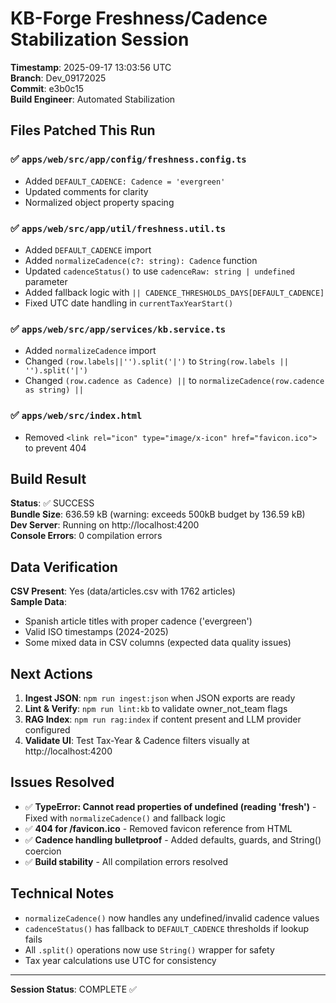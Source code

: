 # KB-Forge Freshness/Cadence Stabilization Session

**Timestamp**: 2025-09-17 13:03:56 UTC  
**Branch**: Dev_09172025  
**Commit**: e3b0c15  
**Build Engineer**: Automated Stabilization  

## Files Patched This Run

### ✅ `apps/web/src/app/config/freshness.config.ts`
- Added `DEFAULT_CADENCE: Cadence = 'evergreen'`
- Updated comments for clarity
- Normalized object property spacing

### ✅ `apps/web/src/app/util/freshness.util.ts`
- Added `DEFAULT_CADENCE` import
- Added `normalizeCadence(c?: string): Cadence` function
- Updated `cadenceStatus()` to use `cadenceRaw: string | undefined` parameter
- Added fallback logic with `|| CADENCE_THRESHOLDS_DAYS[DEFAULT_CADENCE]`
- Fixed UTC date handling in `currentTaxYearStart()`

### ✅ `apps/web/src/app/services/kb.service.ts`
- Added `normalizeCadence` import
- Changed `(row.labels||'').split('|')` to `String(row.labels || '').split('|')`
- Changed `(row.cadence as Cadence) ||` to `normalizeCadence(row.cadence as string) ||`

### ✅ `apps/web/src/index.html`
- Removed `<link rel="icon" type="image/x-icon" href="favicon.ico">` to prevent 404

## Build Result

**Status**: ✅ SUCCESS  
**Bundle Size**: 636.59 kB (warning: exceeds 500kB budget by 136.59 kB)  
**Dev Server**: Running on http://localhost:4200  
**Console Errors**: 0 compilation errors  

## Data Verification

**CSV Present**: Yes (data/articles.csv with 1762 articles)  
**Sample Data**: 
- Spanish article titles with proper cadence ('evergreen')
- Valid ISO timestamps (2024-2025)
- Some mixed data in CSV columns (expected data quality issues)

## Next Actions

1. **Ingest JSON**: `npm run ingest:json` when JSON exports are ready
2. **Lint & Verify**: `npm run lint:kb` to validate owner_not_team flags
3. **RAG Index**: `npm run rag:index` if content present and LLM provider configured
4. **Validate UI**: Test Tax-Year & Cadence filters visually at http://localhost:4200

## Issues Resolved

- ✅ **TypeError: Cannot read properties of undefined (reading 'fresh')** - Fixed with `normalizeCadence()` and fallback logic
- ✅ **404 for /favicon.ico** - Removed favicon reference from HTML
- ✅ **Cadence handling bulletproof** - Added defaults, guards, and String() coercion
- ✅ **Build stability** - All compilation errors resolved

## Technical Notes

- `normalizeCadence()` now handles any undefined/invalid cadence values
- `cadenceStatus()` has fallback to `DEFAULT_CADENCE` thresholds if lookup fails
- All `.split()` operations now use `String()` wrapper for safety
- Tax year calculations use UTC for consistency

---
**Session Status**: COMPLETE ✅
